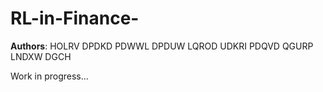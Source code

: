 # RL-in-Finance-

**Authors**: HOLRV DPDKD PDWWL DPDUW LQROD UDKRI PDQVD QGURP LNDXW DGCH

Work in progress...

